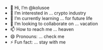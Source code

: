 - 👋 Hi, I’m @kolusoe
- 👀 I’m interested in ... crypto industry
- 🌱 I’m currently learning ... for future life
- 💞️ I’m looking to collaborate on ... vacation
- 📫 How to reach me ... heaven
- 😄 Pronouns: ... check me
- ⚡ Fun fact: ... stay with me

<!---
kolusoe/superduper is a ✨ special ✨ repository because its `README.md` (this file) appears on your GitHub profile.
You can click the Preview link to take a look at your changes.
--->
